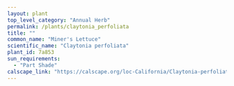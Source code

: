 ```yaml
---
layout: plant                                                              
top_level_category: "Annual Herb"
permalink: /plants/claytonia_perfoliata
title: ""
common_name: "Miner's Lettuce"
scientific_name: "Claytonia perfoliata"
plant_id: 7a853
sun_requirements:
  - "Part Shade"
calscape_link: "https://calscape.org/loc-California/Claytonia-perfoliata-(Miner's-Lettuce)"
---
```


